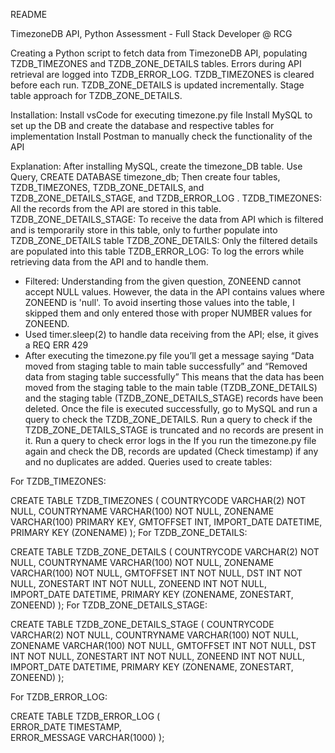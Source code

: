 README

TimezoneDB API, Python Assessment - Full Stack Developer @ RCG

Creating a Python script to fetch data from TimezoneDB API, populating TZDB_TIMEZONES and TZDB_ZONE_DETAILS tables. Errors during API retrieval are logged into TZDB_ERROR_LOG. TZDB_TIMEZONES is cleared before each run. TZDB_ZONE_DETAILS is updated incrementally. Stage table approach for TZDB_ZONE_DETAILS.

Installation:
Install vsCode for executing timezone.py file
Install MySQL to set up the DB and create the database and respective tables for implementation
Install Postman to manually check the functionality of the API

Explanation:
After installing MySQL, create the timezone_DB table.
Use Query, CREATE DATABASE timezone_db;
Then create four tables, TZDB_TIMEZONES, TZDB_ZONE_DETAILS, and TZDB_ZONE_DETAILS_STAGE, and TZDB_ERROR_LOG . 
TZDB_TIMEZONES: All the records from the API are stored in this table.
TZDB_ZONE_DETAILS_STAGE: To receive the data from API which is filtered and is temporarily store in this table, only to further populate into TZDB_ZONE_DETAILS table
TZDB_ZONE_DETAILS: Only the filtered details are populated into this table
TZDB_ERROR_LOG: To log the errors while retrieving data from the API and to handle them.
-	Filtered: Understanding from the given question, ZONEEND cannot accept NULL values. However, the data in the API contains values where ZONEEND is 'null'. To avoid inserting those values into the table, I skipped them and only entered those with proper NUMBER values for ZONEEND.
-  Used timer.sleep(2) to handle data receiving from the API; else, it gives a REQ ERR 429
-  After executing the timezone.py file you’ll get a message saying “Data moved from staging table to main table successfully” and “Removed data from staging table successfully”
This means that the data has been moved from the staging table to the main table (TZDB_ZONE_DETAILS) and the staging table (TZDB_ZONE_DETAILS_STAGE) records have been deleted.
Once the file is executed successfully, go to MySQL and run a query to check the TZDB_ZONE_DETAILS.
Run a query to check if the TZDB_ZONE_DETAILS_STAGE is truncated and no records are present in it.
Run a query to check error logs in the
If you run the timezone.py file again and check the DB, records are updated (Check timestamp) if any and no duplicates are added.
Queries used to create tables:

For TZDB_TIMEZONES:

CREATE TABLE TZDB_TIMEZONES (
     COUNTRYCODE VARCHAR(2) NOT NULL,
     COUNTRYNAME VARCHAR(100) NOT NULL,
     ZONENAME VARCHAR(100) PRIMARY KEY,
     GMTOFFSET INT,
     IMPORT_DATE DATETIME,
     PRIMARY KEY (ZONENAME)
 );
For TZDB_ZONE_DETAILS:

CREATE TABLE TZDB_ZONE_DETAILS (
     COUNTRYCODE VARCHAR(2) NOT NULL,
     COUNTRYNAME VARCHAR(100) NOT NULL,
     ZONENAME VARCHAR(100) NOT NULL,
     GMTOFFSET INT NOT NULL,
     DST INT NOT NULL,
     ZONESTART INT NOT NULL,
     ZONEEND INT NOT NULL,
     IMPORT_DATE DATETIME,
     PRIMARY KEY (ZONENAME, ZONESTART, ZONEEND)
 );
For TZDB_ZONE_DETAILS_STAGE:

CREATE TABLE TZDB_ZONE_DETAILS_STAGE (
     COUNTRYCODE VARCHAR(2) NOT NULL,
     COUNTRYNAME VARCHAR(100) NOT NULL,
     ZONENAME VARCHAR(100) NOT NULL,
     GMTOFFSET INT NOT NULL,
     DST INT NOT NULL,
     ZONESTART INT NOT NULL,
     ZONEEND INT NOT NULL,
     IMPORT_DATE DATETIME,
     PRIMARY KEY (ZONENAME, ZONESTART, ZONEEND)
 );

For TZDB_ERROR_LOG:

CREATE TABLE TZDB_ERROR_LOG (    
 ERROR_DATE TIMESTAMP,     
ERROR_MESSAGE VARCHAR(1000) 
); 


